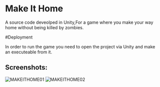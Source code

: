 # Make It Home
A source code deveolped in Unity,For a game where you make your way home without being killed by zombies.


#Deployment

In order to run the game you need to open the project via Unity and make an executeable from it.







## Screenshots:

![MAKEITHOME01](https://user-images.githubusercontent.com/89596161/210206867-70c1457c-693f-427c-9695-d1b1fc5ad3ff.png)
![MAKEITHOME02](https://user-images.githubusercontent.com/89596161/210206873-73a991d0-ea3d-4464-96ac-2de9974adb8f.png)

